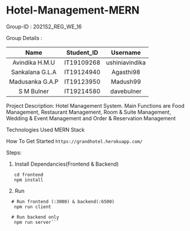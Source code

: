 # Hotel-Management-MERN
Group-ID : 2021S2_REG_WE_16

Group Details :

|Name|Student_ID|Username|
|:---:|:--------:|:------:|
|Avindika H.M.U|IT19109268|ushiniavindika|
|Sankalana G.L.A|IT19124940|Agasthi98|
|Madusanka G.A.P|IT19123950|Madush99|
|S M Bulner|IT19214580|davebulner|

Project Description:  Hotel Management System. Main Functions are Food Management, Restaurant Management, Room & Suite Management, Wedding & Event Management and Order & Reservation Management

Technologies
Used MERN Stack

How To Get Started
```https://grandhotel.herokuapp.com/```

Steps:
1. Install Dependancies(Frontend & Backend) 
```npm install
   cd frontend
   npm install
   ```
   
2. Run
 ```
   # Run frontend (:3000) & backend(:6500)
    npm run client 
    
   # Run backend only
    npm run server```
